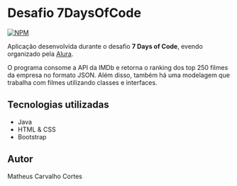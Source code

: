 # Desafio 7DaysOfCode

[![NPM](https://img.shields.io/npm/l/react)](https://github.com/matheuscortes/7DaysOfCode/blob/main/LICENSE)

Aplicação desenvolvida durante o desafio **7 Days of Code**, evendo organizado pela [Alura](https://www.alura.com.br/). 

O programa consome a API da IMDb e retorna o ranking dos top 250 filmes da empresa no formato JSON. Além disso, também há uma modelagem que trabalha com filmes utilizando classes e interfaces. 

## Tecnologias utilizadas
- Java
- HTML & CSS
- Bootstrap

## Autor

Matheus Carvalho Cortes
